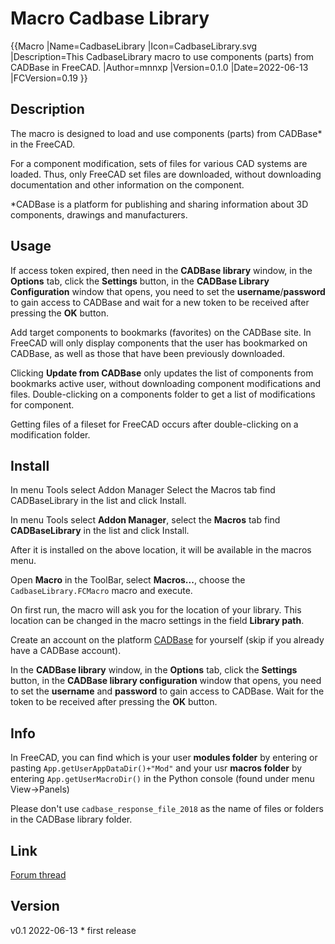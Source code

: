 # Macro Cadbase Library
{{Macro
|Name=CadbaseLibrary
|Icon=CadbaseLibrary.svg
|Description=This CadbaseLibrary macro to use components (parts) from CADBase in FreeCAD.
|Author=mnnxp
|Version=0.1.0
|Date=2022-06-13
|FCVersion=0.19
}}

## Description

The macro is designed to load and use components (parts) from CADBase* in the FreeCAD.

For a component modification, sets of files for various CAD systems are loaded. Thus, only FreeCAD set files are downloaded, without downloading documentation and other information on the component.

*CADBase is a platform for publishing and sharing information about 3D components, drawings and manufacturers.

## Usage

If access token expired, then need in the **CADBase library** window, in the **Options** tab, click the **Settings** button, in the **CADBase Library Configuration** window that opens, you need to set the **username**/**password** to gain access to CADBase and wait for a new token to be received after pressing the **OK** button.

Add target components to bookmarks (favorites) on the CADBase site. In FreeCAD will only display components that the user has bookmarked on CADBase, as well as those that have been previously downloaded.

Clicking **Update from CADBase** only updates the list of components from bookmarks active user, without downloading component modifications and files.
Double-clicking on a components folder to get a list of modifications for component.

Getting files of a fileset for FreeCAD occurs after double-clicking on a modification folder.

## Install

In menu Tools select Addon Manager Select the Macros tab find CADBaseLibrary in the list and click Install.

In menu Tools select **Addon Manager**, select the **Macros** tab find **CADBaseLibrary** in the list and click Install.

After it is installed on the above location, it will be available in the macros menu.

Open **Macro** in the ToolBar, select **Macros...**, choose the `CadbaseLibrary.FCMacro` macro and execute.

On first run, the macro will ask you for the location of your library. This location can be changed in the macro settings in the field **Library path**.

Create an account on the platform [CADBase](https://cadbase.rs/#/register) for yourself (skip if you already have a CADBase account).

In the **CADBase library** window, in the **Options** tab, click the **Settings** button, in the **CADBase library configuration** window that opens, you need to set the **username** and **password** to gain access to CADBase. Wait for the token to be received after pressing the **OK** button.

## Info

In FreeCAD, you can find which is your user **modules folder** by entering or pasting `App.getUserAppDataDir()+"Mod"` and your usr **macros folder** by entering `App.getUserMacroDir()` in the Python console (found under menu View->Panels)

Please don't use `cadbase_response_file_2018` as the name of files or folders in the CADBase library folder.

## Link

[Forum thread](https://forum.freecadweb.org/viewtopic.php?f=22&t=69389)

## Version

v0.1 2022-06-13    * first release
